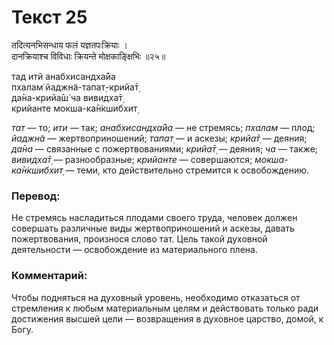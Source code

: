 # Текст 25

तदित्यनभिसन्धाय फलं यज्ञतपःक्रियाः ।  
दानक्रियाश्च विविधाः क्रियन्ते मोक्षकाङ्क्षिभिः ॥२५॥

тад итй анабхисандха̄йа  
пхалам̇ йаджн̃а-тапат̣-крийа̄т̣  
да̄на-крийа̄ш́ ча вивидха̄т̣  
крийанте мокша-ка̄н̇кшибхит̣

_тат_ — то; _ити_ — так; _анабхисандха̄йа_ — не стремясь; _пхалам_ — плод; _йаджн̃а_ — жертвоприношений; _тапат̣_ — и аскезы; _крийа̄т̣_ — деяния; _да̄на_ — связанные с пожертвованиями; _крийа̄т̣_ — деяния; _ча_ — также; _вивидха̄т̣_ — разнообразные; _крийанте_ — совершаются; _мокша-ка̄н̇кшибхит̣_ — теми, кто действительно стремится к освобождению.

### Перевод:

Не стремясь насладиться плодами своего труда, человек должен совершать различные виды жертвоприношений и аскезы, давать пожертвования, произнося слово тат. Цель такой духовной деятельности — освобождение из материального плена.

### Комментарий:

Чтобы подняться на духовный уровень, необходимо отказаться от стремления к любым материальным целям и действовать только ради достижения высшей цели — возвращения в духовное царство, домой, к Богу.
